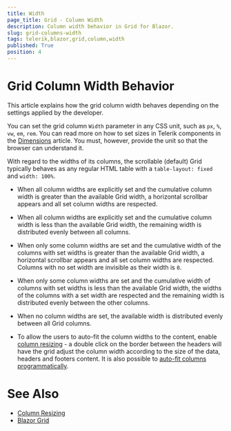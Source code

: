 ```yaml
---
title: Width
page_title: Grid - Column Width
description: Column width behavior in Grid for Blazor.
slug: grid-columns-width
tags: telerik,blazor,grid,column,width
published: True
position: 4
---
```


# Grid Column Width Behavior

This article explains how the grid column width behaves depending on the settings applied by the developer.

You can set the grid column `Width` parameter in any CSS unit, such as `px`, `%`, `vw`, `em`, `rem`. You can read more on how to set sizes in Telerik components in the [Dimensions](slug://common-features/dimensions) article. You must, however, provide the unit so that the browser can understand it.

With regard to the widths of its columns, the scrollable (default) Grid typically behaves as any regular HTML table with a `table-layout: fixed` and `width: 100%`.

* When all column widths are explicitly set and the cumulative column width is greater than the available Grid width, a horizontal scrollbar appears and all set column widths are respected.

* When all column widths are explicitly set and the cumulative column width is less than the available Grid width, the remaining width is distributed evenly between all columns.

* When only some column widths are set and the cumulative width of the columns with set widths is greater than the available Grid width, a horizontal scrollbar appears and all set column widths are respected. Columns with no set width are invisible as their width is `0`.

* When only some column widths are set and the cumulative width of columns with set widths is less than the available Grid width, the widths of the columns with a set width are respected and the remaining width is distributed evenly between the other columns.

* When no column widths are set, the available width is distributed evenly between all Grid columns.

* To allow the users to auto-fit the column widths to the content, enable [column resizing](slug://components/grid/columns/resize) - a double click on the border between the headers will have the grid adjust the column width according to the size of the data, headers and footers content. It is also possible to [auto-fit columns programmatically](slug://components/grid/columns/resize#autofit-columns).

# See Also

* [Column Resizing](slug://components/grid/columns/resize)
* [Blazor Grid](slug://grid-overview)
